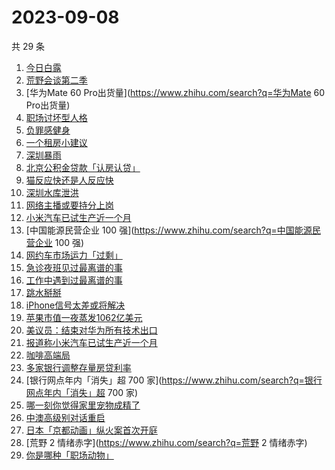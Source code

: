 # 2023-09-08

共 29 条

<!-- BEGIN -->
<!-- 最后更新时间 Fri Sep 08 2023 22:02:11 GMT+0800 (China Standard Time) -->

1. [今日白露](https://www.zhihu.com/search?q=今日白露)
1. [荒野会谈第二季](https://www.zhihu.com/search?q=荒野会谈第二季)
1. [华为Mate 60 Pro出货量](https://www.zhihu.com/search?q=华为Mate 60 Pro出货量)
1. [职场讨坏型人格](https://www.zhihu.com/search?q=职场讨坏型人格)
1. [负罪感健身](https://www.zhihu.com/search?q=负罪感健身)
1. [一个租房小建议](https://www.zhihu.com/search?q=一个租房小建议)
1. [深圳暴雨](https://www.zhihu.com/search?q=深圳暴雨)
1. [北京公积金贷款「认房认贷」](https://www.zhihu.com/search?q=北京公积金贷款「认房认贷」)
1. [猫反应快还是人反应快](https://www.zhihu.com/search?q=猫反应快还是人反应快)
1. [深圳水库泄洪](https://www.zhihu.com/search?q=深圳水库泄洪)
1. [网络主播或要持分上岗](https://www.zhihu.com/search?q=网络主播或要持分上岗)
1. [小米汽车已试生产近一个月](https://www.zhihu.com/search?q=小米汽车已试生产近一个月)
1. [中国能源民营企业 100 强](https://www.zhihu.com/search?q=中国能源民营企业 100
   强)
1. [网约车市场运力「过剩」](https://www.zhihu.com/search?q=网约车市场运力「过剩」)
1. [急诊夜班见过最离谱的事](https://www.zhihu.com/search?q=急诊夜班见过最离谱的事)
1. [工作中遇到过最离谱的事](https://www.zhihu.com/search?q=工作中遇到过最离谱的事)
1. [跳水掰掰](https://www.zhihu.com/search?q=跳水掰掰)
1. [iPhone信号太差或将解决](https://www.zhihu.com/search?q=iPhone信号太差或将解决)
1. [苹果市值一夜蒸发1062亿美元](https://www.zhihu.com/search?q=苹果市值一夜蒸发1062亿美元)
1. [美议员：结束对华为所有技术出口](https://www.zhihu.com/search?q=美议员：结束对华为所有技术出口)
1. [报道称小米汽车已试生产近一个月](https://www.zhihu.com/search?q=报道称小米汽车已试生产近一个月)
1. [咖啡高端局](https://www.zhihu.com/search?q=咖啡高端局)
1. [多家银行调整存量房贷利率](https://www.zhihu.com/search?q=多家银行调整存量房贷利率)
1. [银行网点年内「消失」超 700
   家](https://www.zhihu.com/search?q=银行网点年内「消失」超 700 家)
1. [哪一刻你觉得家里宠物成精了](https://www.zhihu.com/search?q=哪一刻你觉得家里宠物成精了)
1. [中澳高级别对话重启](https://www.zhihu.com/search?q=中澳高级别对话重启)
1. [日本「京都动画」纵火案首次开庭](https://www.zhihu.com/search?q=日本「京都动画」纵火案首次开庭)
1. [荒野 2 情绪赤字](https://www.zhihu.com/search?q=荒野 2 情绪赤字)
1. [你是哪种「职场动物」](https://www.zhihu.com/search?q=你是哪种「职场动物」)

<!-- END -->
